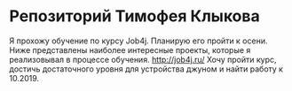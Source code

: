 # Репозиторий Тимофея Клыкова
Я прохожу обучение по курсу Job4j. Планирую его пройти к осени.
Ниже представлены наиболее интересные проекты, которые я реализовывал в процессе обучения. 
http://job4j.ru/ 
Хочу пройти курс, достичь достаточного уровня для устройства джуном и найти работу к 10.2019. 
